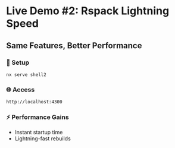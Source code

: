 ---
---

# Live Demo #2: Rspack Lightning Speed

<div class="mt-8">
<h2>Same Features, Better Performance</h2>

<div v-click class="space-y-6 mt-8">
  <div class="p-4 border rounded">
    <h3>🚀 Setup</h3>
    <code>nx serve shell2</code>
  </div>

  <div class="p-4 border rounded">
    <h3>🌐 Access</h3>
    <code>http://localhost:4300</code>
  </div>

  <div class="p-4 border rounded">
    <h3>⚡ Performance Gains</h3>
    <ul>
      <li>Instant startup time</li>
      <li>Lightning-fast rebuilds</li>
    </ul>
  </div>
</div>
</div>
